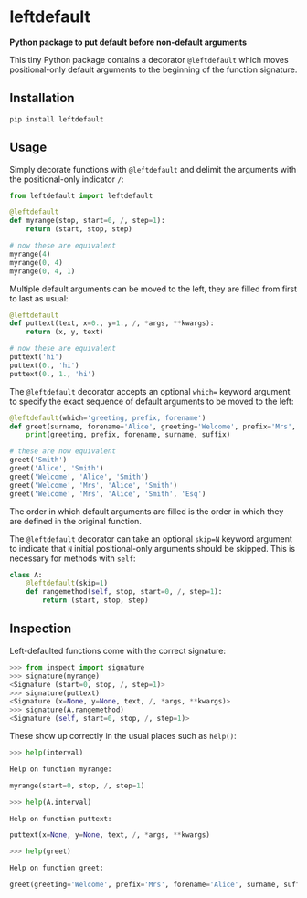 leftdefault
===========

**Python package to put default before non-default arguments**

This tiny Python package contains a decorator `@leftdefault` which moves
positional-only default arguments to the beginning of the function signature.

Installation
------------

    pip install leftdefault

Usage
-----

Simply decorate functions with `@leftdefault` and delimit the arguments with
the positional-only indicator `/`:

```py
from leftdefault import leftdefault

@leftdefault
def myrange(stop, start=0, /, step=1):
    return (start, stop, step)

# now these are equivalent
myrange(4)
myrange(0, 4)
myrange(0, 4, 1)
```

Multiple default arguments can be moved to the left, they are filled from first
to last as usual:

```py
@leftdefault
def puttext(text, x=0., y=1., /, *args, **kwargs):
    return (x, y, text)

# now these are equivalent
puttext('hi')
puttext(0., 'hi')
puttext(0., 1., 'hi')
```

The `@leftdefault` decorator accepts an optional `which=` keyword argument to
specify the exact sequence of default arguments to be moved to the left:

```py
@leftdefault(which='greeting, prefix, forename')
def greet(surname, forename='Alice', greeting='Welcome', prefix='Mrs', suffix='Esq', /):
    print(greeting, prefix, forename, surname, suffix)

# these are now equivalent
greet('Smith')
greet('Alice', 'Smith')
greet('Welcome', 'Alice', 'Smith')
greet('Welcome', 'Mrs', 'Alice', 'Smith')
greet('Welcome', 'Mrs', 'Alice', 'Smith', 'Esq')
```

The order in which default arguments are filled is the order in which they
are defined in the original function.

The `@leftdefault` decorator can take an optional `skip=N` keyword argument to
indicate that `N` initial positional-only arguments should be skipped.  This is
necessary for methods with `self`:

```py
class A:
    @leftdefault(skip=1)
    def rangemethod(self, stop, start=0, /, step=1):
        return (start, stop, step)
```

Inspection
----------

Left-defaulted functions come with the correct signature:

```py
>>> from inspect import signature
>>> signature(myrange)
<Signature (start=0, stop, /, step=1)>
>>> signature(puttext)
<Signature (x=None, y=None, text, /, *args, **kwargs)>
>>> signature(A.rangemethod)
<Signature (self, start=0, stop, /, step=1)>
```

These show up correctly in the usual places such as `help()`:

```py
>>> help(interval)

Help on function myrange:

myrange(start=0, stop, /, step=1)

>>> help(A.interval)

Help on function puttext:

puttext(x=None, y=None, text, /, *args, **kwargs)

>>> help(greet)

Help on function greet:

greet(greeting='Welcome', prefix='Mrs', forename='Alice', surname, suffix='Esq', /)

```
